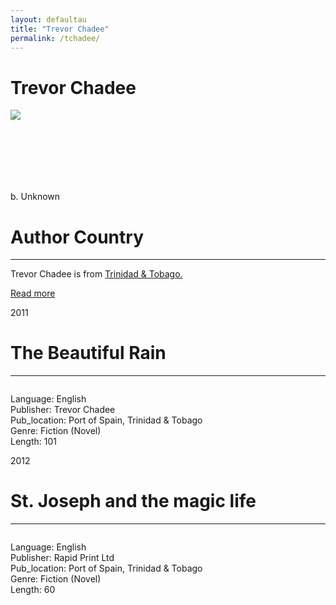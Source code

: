 ```yaml
---
layout: defaultau
title: "Trevor Chadee"
permalink: /tchadee/
---
```

<!-- partial:index.partial.html -->
<div class="content">
    <h1>Trevor Chadee</h1>
    <div class="quote">
        <div><img src="https://t4.ftcdn.net/jpg/03/40/12/49/360_F_340124934_bz3pQTLrdFpH92ekknuaTHy8JuXgG7fi.jpg" class="logo"></div>
    </div>
    <div class="timeline">
        <div style="padding-bottom:100px;"></div>
        <div class="block">
            <div class="date right"><p class="right">b. Unknown</p></div>
            <div class="dot"></div>
            <div class="left first">
            <div class="author_country">
                <h1>Author Country</h1><hr>
            <div class="aclocation"> <p>Trevor Chadee is from <a href="{{ site.baseurl }}/3/">Trinidad & Tobago.</a></p> </div>
              <div class="acreadmore">  <a href="NA" target="_blank">Read more</a> </div>
            </div>
            </div>
        </div>
        <div class="block">
            <div class="date left"><p class="left">2011</p></div>
            <div class="dot"></div>
            <div class="right hide">
                <h1>The Beautiful Rain</h1><hr>
                <p><img src=""></p>
                <p>
                Language: English<br/>
                Publisher: Trevor Chadee<br/>
                Pub_location: Port of Spain, Trinidad & Tobago<br/>
                Genre: Fiction (Novel)<br/>
                Length: 101</p>
            </div>
        </div>
        <div class="block">
            <div class="date right"><p class="right">2012</p></div>
            <div class="dot"></div>
            <div class="left hide">
                <h1>St. Joseph and the magic life</h1><hr>
                <p><img src=""></p>
                <p>Language: English<br/>
                Publisher: Rapid Print Ltd<br/>
                Pub_location: Port of Spain, Trinidad & Tobago<br/>
                Genre: Fiction (Novel)<br/>
                Length: 60</p>
            </div>
        </div>
  <!-- partial -->
<script src='https://cdnjs.cloudflare.com/ajax/libs/jquery/3.1.1/jquery.min.js'></script><script  src="{{ site.baseurl }}/assets/js/authorscript.js"></script>